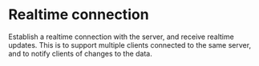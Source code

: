 ﻿# Realtime connection

Establish a realtime connection with the server, and receive realtime updates. 
This is to support multiple clients connected to the same server, and to
notify clients of changes to the data.
